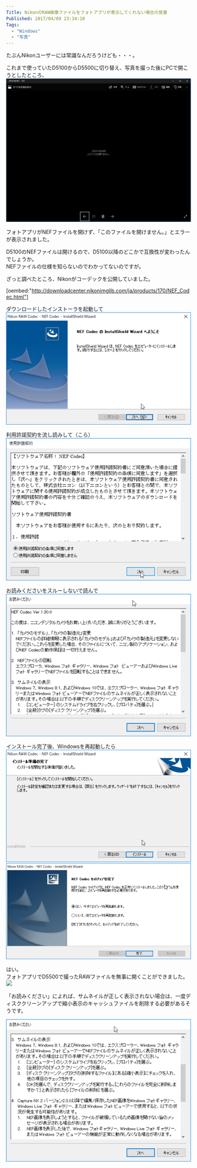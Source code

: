 ```yaml
---
Title: NikonのRAW画像ファイルをフォトアプリが表示してくれない場合の覚書
Published: 2017/04/09 23:34:10
Tags:
  - "Windows"
  - "写真"
---
```

たぶんNikonユーザーには常識なんだろうけども・・・。  

これまで使っていたD5100からD5500に切り替え、写真を撮った後にPCで開こうとしたところ、  
![](20170409232615.png)  

フォトアプリがNEFファイルを開けず、「このファイルを開けません。」とエラーが表示されました。  

D5100のNEFファイルは開けるので、D5100以降のどこかで互換性が変わったんでしょうか。  
NEFファイルの仕様を知らないのでわかってないのですが。  

ざっと調べたところ、Nikonがコーデックを公開していました。  

[oembed:"http://downloadcenter.nikonimglib.com/ja/products/170/NEF_Codec.html"]

ダウンロードしたインストーラを起動して  
![](20170409232917.png) 

利用許諾契約を流し読みして（こら）  
![](20170409232940.png) 

お読みくださいをスルーしないで読んで  
![](20170409233006.png) 

インストール完了後、Windowsを再起動したら  
![](20170409233103.png) 
![](20170409233107.png) 


はい。  
フォトアプリでD5500で撮ったRAWファイルを無事に開くことができました。  
![](20170409233121.png) 

「お読みください」によれば、サムネイルが正しく表示されない場合は、一度ディスククリーンアップで縮小表示のキャッシュファイルを削除する必要があるそうです。  

![](20170409233257.png) 

